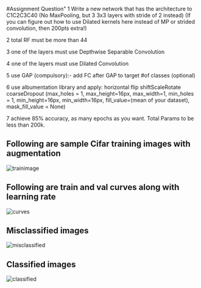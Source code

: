 #Assignment Question"
1 Write a new network that has the architecture to C1C2C3C40 (No MaxPooling, but 3 3x3 layers with stride of 2 instead) (If you can figure out how to use Dilated kernels here instead of MP or strided convolution, then 200pts extra!)

2 total RF must be more than 44

3 one of the layers must use Depthwise Separable Convolution

4 one of the layers must use Dilated Convolution

5 use GAP (compulsory):- add FC after GAP to target #of classes (optional)

6 use albumentation library and apply:
horizontal flip
shiftScaleRotate
coarseDropout (max_holes = 1, max_height=16px, max_width=1, min_holes = 1, min_height=16px, min_width=16px, fill_value=(mean of your dataset), mask_fill_value = None)

7 achieve 85% accuracy, as many epochs as you want. Total Params to be less than 200k.

## Following are sample Cifar training images with augmentation
![trainimage](https://github.com/gdeotale/ERA/assets/8176219/c8f484ba-786e-4938-badb-6cc319e5d526)
## Following are train and val curves along with  learning rate
![curves](https://github.com/gdeotale/ERA/assets/8176219/c7912009-cc7d-461c-96e4-50805e2654b2)
## Misclassified images
![misclassified](https://github.com/gdeotale/ERA/assets/8176219/7622a615-1cde-492e-b3d3-f42acdaab555)
## Classified images
![classified](https://github.com/gdeotale/ERA/assets/8176219/bf554580-cd66-4d39-b42b-79b5ea620fa9)
